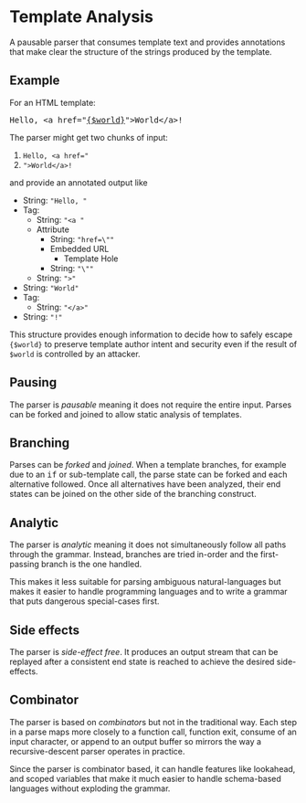 # Template Analysis

A pausable parser that consumes template text
and provides annotations that make clear the
structure of the strings produced by the template.

## Example

For an HTML template:

<pre>
Hello, &lt;a href="<u>{$world}</u>"&gt;World&lt;/a&gt;!
</pre>

The parser might get two chunks of input:

1. `Hello, <a href="`
2. `">World</a>!`

and provide an annotated output like

 * String: `"Hello, "`
 * Tag:
   * String: `"<a "`
   * Attribute
     * String: `"href=\""`
     * Embedded URL
       * Template Hole
     * String: `"\""`
   * String: `">"`
 * String: `"World"`
 * Tag:
   * String: `"</a>"`
 * String: `"!"`

This structure provides enough information to decide how to safely
escape `{$world}` to preserve template author intent and security even
if the result of `$world` is controlled by an attacker.

## Pausing
The parser is *pausable* meaning it does not require
the entire input.  Parses can be forked and joined to allow
static analysis of templates.

## Branching
Parses can be *forked* and *joined*.  When a template
branches, for example due to an <tt>if</tt> or sub-template call,
the parse state can be forked and each alternative followed.
Once all alternatives have been analyzed, their end states can be
joined on the other side of the branching construct.

## Analytic
The parser is *analytic* meaning it does not simultaneously
follow all paths through the grammar.  Instead, branches are tried
in-order and the first-passing branch is the one handled.

This makes it less suitable for parsing ambiguous natural-languages
but makes it easier to handle programming languages and to
write a grammar that puts dangerous special-cases first.

## Side effects
The parser is *side-effect free*.  It produces an output stream
that can be replayed after a consistent end state is reached
to achieve the desired side-effects.

## Combinator
The parser is based on *combinator*s but not in the traditional
way.  Each step in a parse maps more closely to a function call, function
exit, consume of an input character, or append to an output buffer so
mirrors the way a recursive-descent parser operates in practice.

Since the parser is combinator based, it can handle features like
lookahead, and scoped variables that make it much easier to handle
schema-based languages without exploding the grammar.
